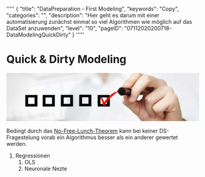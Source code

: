 '''''
{
"title": "DataPreparation - First Modeling",
"keywords": "Copy",
"categories": "",
"description": "Hier geht es darum mit einer automatisierung zunächst einmal so viel Algorithmen wie möglich auf das DataSet anzuwenden",
"level": "10",
"pageID": "07112020200718-DataModelingQuickDirty"
}
'''''

# Quick & Dirty Modeling

![BannerChecklist](./../imgs/2020-11-19-08-20-02.png)

Bedingt durch das [No-Free-Lunch-Theorem]() kann bei keiner DS-Fragestelung vorab ein Algorithmus besser als ein anderer gewertet werden. 


1. Regressionen
   1. OLS
   2. Neuronale Nezte


